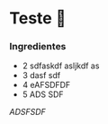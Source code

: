 # Teste :chicken:

### Ingredientes

- 2 sdfaskdf asljkdf as
- 3 dasf sdf
- 4 eAFSDFDF
- 5 ADS SDF

_ADSFSDF_

